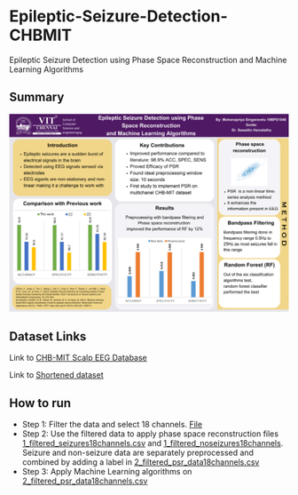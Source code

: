 # Epileptic-Seizure-Detection-CHBMIT
Epileptic Seizure Detection using Phase Space Reconstruction and Machine Learning Algorithms 

## Summary
<img src = "https://github.com/priya-velu5/Epileptic-Seizure-Detection-CHBMIT/blob/master/Capstone-poster.png"> 

## Dataset Links 
Link to [CHB-MIT Scalp EEG Database](https://physionet.org/content/chbmit/1.0.0/)

Link to [Shortened dataset](https://ieee-dataport.org/open-access/preprocessed-chb-mit-scalp-eeg-database)

## How to run

* Step 1: Filter the data and select 18 channels. [File](code/Step1-Filtering.ipynb)
* Step 2: Use the filtered data to apply phase space reconstruction files [1_filtered_seizures18channels.csv](data/1_filtered_seizures18channels.csv) and [1_filtered_noseizures18channels](data/1_filtered_noseizures18channels). Seizure and non-seizure data are separately preprocessed and combined by adding a label in [2_filtered_psr_data18channels.csv](data/2_filtered_psr_data18channels.csv)
* Step 3: Apply Machine Learning algorithms on [2_filtered_psr_data18channels.csv](data/2_filtered_psr_data18channels.csv)
